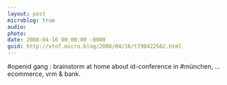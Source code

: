 ```yaml
---
layout: post
microblog: true
audio: 
photo: 
date: 2008-04-16 00:00:00 -0000
guid: http://xtof.micro.blog/2008/04/16/t790422562.html
---
```

#openid gang : brainstorm at home about id-conference in #münchen, ... ecommerce, vrm &amp; bank.
